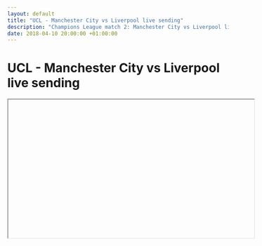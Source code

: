 ```yaml
---
layout: default
title: "UCL - Manchester City vs Liverpool live sending"
description: "Champions League match 2: Manchester City vs Liverpool live acestream"
date: 2018-04-10 20:00:00 +01:00:00
---
```


<h1>UCL - Manchester City vs Liverpool live sending</h1>
<iframe src="acestream://71b78b3197904fc7615eedef053ea1016a0eaa58" width="560" height="315" />
